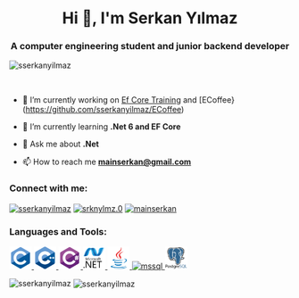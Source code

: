 <h1 align="center">Hi 👋, I'm Serkan Yılmaz</h1>
<h3 align="center">A computer engineering student and junior backend developer</h3>

<p align="left"> <img src="https://komarev.com/ghpvc/?username=sserkanyilmaz&label=Profile%20views&color=0e75b6&style=flat" alt="sserkanyilmaz" /> </p>

<p align="left"> <a href="https://twitter.com/" target="blank"><img src="https://img.shields.io/twitter/follow/?logo=twitter&style=for-the-badge" alt="" /></a> </p>

- 🔭 I’m currently working on [Ef Core Training](https://github.com/sserkanyilmaz/EFCoreTraining) and [ECoffee} (https://github.com/sserkanyilmaz/ECoffee)

- 🌱 I’m currently learning **.Net 6 and EF Core**

- 💬 Ask me about **.Net**

- 📫 How to reach me **mainserkan@gmail.com**

<h3 align="left">Connect with me:</h3>
<p align="left">
<a href="https://linkedin.com/in/sserkanyilmaz" target="blank"><img align="center" src="https://raw.githubusercontent.com/rahuldkjain/github-profile-readme-generator/master/src/images/icons/Social/linked-in-alt.svg" alt="sserkanyilmaz" height="30" width="40" /></a>
<a href="https://instagram.com/srknylmz.0" target="blank"><img align="center" src="https://raw.githubusercontent.com/rahuldkjain/github-profile-readme-generator/master/src/images/icons/Social/instagram.svg" alt="srknylmz.0" height="30" width="40" /></a>
<a href="https://www.hackerrank.com/mainserkan" target="blank"><img align="center" src="https://raw.githubusercontent.com/rahuldkjain/github-profile-readme-generator/master/src/images/icons/Social/hackerrank.svg" alt="mainserkan" height="30" width="40" /></a>
</p>

<h3 align="left">Languages and Tools:</h3>
<p align="left"> <a href="https://www.cprogramming.com/" target="_blank" rel="noreferrer"> <img src="https://raw.githubusercontent.com/devicons/devicon/master/icons/c/c-original.svg" alt="c" width="40" height="40"/> </a> <a href="https://www.w3schools.com/cpp/" target="_blank" rel="noreferrer"> <img src="https://raw.githubusercontent.com/devicons/devicon/master/icons/cplusplus/cplusplus-original.svg" alt="cplusplus" width="40" height="40"/> </a> <a href="https://www.w3schools.com/cs/" target="_blank" rel="noreferrer"> <img src="https://raw.githubusercontent.com/devicons/devicon/master/icons/csharp/csharp-original.svg" alt="csharp" width="40" height="40"/> </a> <a href="https://dotnet.microsoft.com/" target="_blank" rel="noreferrer"> <img src="https://raw.githubusercontent.com/devicons/devicon/master/icons/dot-net/dot-net-original-wordmark.svg" alt="dotnet" width="40" height="40"/> </a> <a href="https://www.java.com" target="_blank" rel="noreferrer"> <img src="https://raw.githubusercontent.com/devicons/devicon/master/icons/java/java-original.svg" alt="java" width="40" height="40"/> </a> <a href="https://www.microsoft.com/en-us/sql-server" target="_blank" rel="noreferrer"> <img src="https://www.svgrepo.com/show/303229/microsoft-sql-server-logo.svg" alt="mssql" width="40" height="40"/> </a> <a href="https://www.postgresql.org" target="_blank" rel="noreferrer"> <img src="https://raw.githubusercontent.com/devicons/devicon/master/icons/postgresql/postgresql-original-wordmark.svg" alt="postgresql" width="40" height="40"/> </a> </p>

<p><img align="left" src="https://github-readme-stats.vercel.app/api/top-langs?username=sserkanyilmaz&show_icons=true&locale=en&layout=compact" alt="sserkanyilmaz" /></p>

<p>&nbsp;<img align="center" src="https://github-readme-stats.vercel.app/api?username=sserkanyilmaz&show_icons=true&locale=en" alt="sserkanyilmaz" /></p
